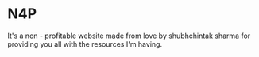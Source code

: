 # N4P
It's a non - profitable website made from love by shubhchintak sharma for providing you all with the resources I'm having.

